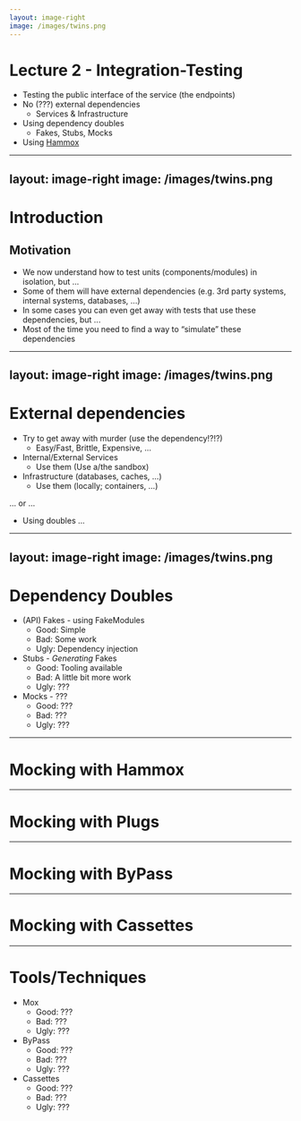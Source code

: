 ```yaml
---
layout: image-right
image: /images/twins.png
---
```


# Lecture 2 - Integration-Testing

* Testing the public interface of the service (the endpoints)
* No (???) external dependencies
  * Services & Infrastructure
* Using dependency doubles
  * Fakes, Stubs, Mocks
* Using [Hammox][]

[Hammox]: https://github.com/msz/hammox

<!--

Welcome to Lecture 2 ...

We now have a good, initial understanding how we can test units
(functions/modules).

Next level up we need to make sure/verify/test, if the units work
together as expected. In a SaaS/backend/restful-api context you
are now talking about testing your service (and all it's endpoints).

For that to happen we need to find a way to deal with all the external
dependencies (other internal services, infrastructure, ...). Remember:
We need to be able to run these on you laptop. Reliably.

Luckily there are concepts like Fakes, Stubs, Mocks, ... that we will
formally introduce in the Lecture that can help us with this.

Even more there are frameworks like ByPass and Mox and Hammox that can
help us to implement these concepts.

-->

---
layout: image-right
image: /images/twins.png
---

# Introduction

## Motivation

* We now understand how to test units (components/modules) in
  isolation, but ...
* Some of them will have external dependencies (e.g. 3rd party
  systems, internal systems, databases, ...)
* In some cases you can even get away with tests that use these
  dependencies, but ...
* Most of the time you need to find a way to “simulate” these
  dependencies

<!--

Means ... the fact of live is: We have dependencies and need to find a
way to "simulate" them.

Let's talk about dependencies some more ...

-->

---
layout: image-right
image: /images/twins.png
---

# External dependencies

* Try to get away with murder (use the dependency!?!?)
  * Easy/Fast, Brittle, Expensive, …
* Internal/External Services
  * Use them (Use a/the sandbox)
* Infrastructure (databases, caches, …)
  * Use them (locally; containers, …)

... or ...

* Using doubles ...

<!--

Initially this sounds bad. And if you do it wrong it can be, but
... this is why we are here: Let's do it right.

First things first: In some cases you can get away with murder ... 

-->

---
layout: image-right
image: /images/twins.png
---

# Dependency Doubles

* (API) Fakes - using FakeModules
  * Good: Simple
  * Bad: Some work
  * Ugly: Dependency injection
* Stubs - *Generating* Fakes
  * Good: Tooling available
  * Bad: A little bit more work
  * Ugly: ???
* Mocks - ???
  * Good: ???
  * Bad: ???
  * Ugly: ???

<!--



-->

---

# Mocking with Hammox

---

# Mocking with Plugs

---

# Mocking with ByPass

---

# Mocking with Cassettes

---

# Tools/Techniques

* Mox
  * Good: ???
  * Bad: ???
  * Ugly: ???
* ByPass
  * Good: ???
  * Bad: ???
  * Ugly: ???
* Cassettes
  * Good: ???
  * Bad: ???
  * Ugly: ???
